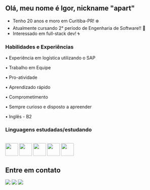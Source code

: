 ## Olá, meu nome é Igor, nickname "apart"

 - Tenho 20 anos e moro em Curitiba-PR! ❄️
 - Atualmente cursando 2° período de Engenharia de Software!! 🌵
 - Interessado em full-stack dev! 🌀


### Habilidades e Experiências
 <p>• Experiência em logística utilizando o SAP</p>
 <p>• Trabalho em Equipe</p>
 <p>• Pro-atividade</p>
 <p>• Aprendizado rápido</p>
 <p>• Comprometimento</p>
 <p>• Sempre curioso e disposto a apreender</p>
 <p>• Inglês - B2</p>

### Linguagens estudadas/estudando
<div style="display: inline_block"><br>
  <img align="center alt="Igor-C" height="40" width="40" src="https://carlacastanho.github.io/Material-de-APC/assets/images/linguagem-C.png">
  <img align="center alt="Igor-JS" height="40" width="40" src="https://hcode.azureedge.net/courses/JSFULL/squad_1632447026532.png">
  <img align="center alt="Igor-HT" height="40" width="40" src="https://cdn.jsdelivr.net/gh/devicons/devicon/icons/html5/html5-original.svg">
  <img align="center alt="Igor-CS" height="40" width="40" src="https://cdn.jsdelivr.net/gh/devicons/devicon/icons/css3/css3-original.svg">
  <img align="center alt="Igor-CS" height="40" width="40" src="https://cdn.jsdelivr.net/gh/devicons/devicon/icons/mysql/mysql-original.svg"> 
</div>

## Entre em contato

<div>
  <a href="https://instagram.com/igru.smeone" target="_blank"><img src="https://img.shields.io/badge/-Instagram-%23E4405F?style=for-the-badge&logo=instagram&logoColor=white" target="_blank"></a>
  <a href="https://br.linkedin.com/in/igor-felipe-viana-7b813b207" target="_blank"><img src="https://img.shields.io/badge/LinkedIn-0077B5?style=for-the-badge&logo=linkedin&logoColor=white"target="_blank"></a>
 <a href = "mailto:contact.jojigor@gmail.com" target="_blank"><img src="https://img.shields.io/badge/Gmail-D14836?style=for-the-badge&logo=gmail&logoColor=white" target="_blank"></a>
</div>







